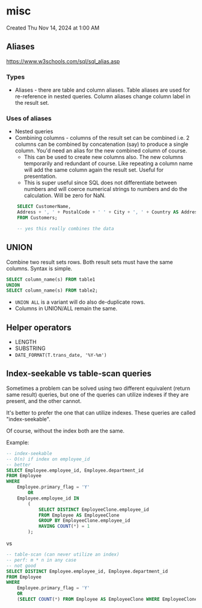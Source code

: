 # misc
Created Thu Nov 14, 2024 at 1:00 AM

## Aliases
https://www.w3schools.com/sql/sql_alias.asp
### Types
- Aliases - there are table and column aliases. Table aliases are used for re-reference in nested queries. Column aliases change column label in the result set.

### Uses of aliases
- Nested queries
- Combining columns - columns of the result set can be combined i.e. 2 columns can be combined by concatenation (say) to produce a single column. You'd need an alias for the new combined column of course.
	- This can be used to create new columns also. The new columns temporarily and redundant of course. Like repeating a column name will add the same column again the result set. Useful for presentation.
	- This is super useful since SQL does not differentiate between numbers and will coerce numerical strings to numbers and do the calculation. Will be zero for NaN.
```sql
	SELECT CustomerName, 
	Address + ', ' + PostalCode + ' ' + City + ', ' + Country AS Address
	FROM Customers;

	-- yes this really combines the data
```

## UNION
Combine two result sets rows. Both result sets must have the same columns.
 Syntax is simple.
```sql
SELECT column_name(s) FROM table1
UNION
SELECT column_name(s) FROM table2;
```

- `UNION ALL` is a variant will do also de-duplicate rows.
- Columns in UNION/ALL remain the same.

## Helper operators
- LENGTH
- SUBSTRING
- `DATE_FORMAT(T.trans_date, '%Y-%m')`


## Index-seekable vs table-scan queries
Sometimes a problem can be solved using two different equivalent (return same result) queries, but one of the queries can utilize indexes if they are present, and the other cannot.

It's better to prefer the one that can utilize indexes. These queries are called "index-seekable".

Of course, without the index both are the same.

Example:
```sql
-- index-seekable
-- O(n) if index on employee_id
-- better
SELECT Employee.employee_id, Employee.department_id 
FROM Employee 
WHERE 
    Employee.primary_flag = 'Y' 
        OR 
    Employee.employee_id IN 
        (
            SELECT DISTINCT EmployeeClone.employee_id 
            FROM Employee AS EmployeeClone 
            GROUP BY EmployeeClone.employee_id 
            HAVING COUNT(*) = 1
        );
```

vs

```sql
-- table-scan (can never utilize an index)
-- perf: m * n in any case
-- not good
SELECT DISTINCT Employee.employee_id, Employee.department_id
FROM Employee
WHERE 
	Employee.primary_flag = 'Y' 
	OR 
	(SELECT COUNT(*) FROM Employee AS EmployeeClone WHERE EmployeeClone.employee_id = Employee.employee_id) = 1;
```